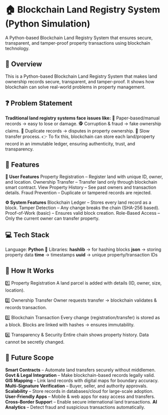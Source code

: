 
# 🏠 Blockchain Land Registry System (Python Simulation)
A Python-based Blockchain Land Registry System that ensures secure, transparent, and tamper-proof property transactions using blockchain technology.

## 📌 Overview
This is a Python-based Blockchain Land Registry System that makes land ownership records secure, transparent, and tamper-proof.
It shows how blockchain can solve real-world problems in property management.

## ❓ Problem Statement

**Traditional land registry systems face issues like:**
📝 Paper-based/manual records → easy to lose or damage.
🕵️ Corruption & fraud → fake ownership claims.
🔄 Duplicate records → disputes in property ownership.
🐢 Slow transfer process.
👉 To fix this, blockchain can store each land/property record in an immutable ledger, ensuring authenticity, trust, and transparency.

## 🚀 Features

**👤 User Features**
Property Registration – Register land with unique ID, owner, and location.
Ownership Transfer – Transfer land only through blockchain smart contract.
View Property History – See past owners and transaction details.
Fraud Prevention – Duplicate or tampered records are rejected.

**⚙️ System Features**
Blockchain Ledger – Stores every land record as a block.
Tamper Detection – Any change breaks the chain (SHA-256 based).
Proof-of-Work (basic) – Ensures valid block creation.
Role-Based Access – Only the current owner can transfer property.

## 💻 Tech Stack

Language: **Python** 🐍
Libraries:
**hashlib** → for hashing blocks
**json** → storing property data
**time** → timestamps
**uuid** → unique property/transaction IDs

## 🔎 How It Works

1️⃣ Property Registration
A land parcel is added with details (ID, owner, size, location).

2️⃣ Ownership Transfer
Owner requests transfer → blockchain validates & records transaction.

3️⃣ Blockchain Transaction
Every change (registration/transfer) is stored as a block.
Blocks are linked with hashes → ensures immutability.

4️⃣ Transparency & Security
Entire chain shows property history.
Data cannot be secretly changed.

## 🔮 Future Scope

**Smart Contracts** – Automate land transfers securely without middlemen.
**Govt & Legal Integration** – Make blockchain-based records legally valid.
**GIS Mapping** – Link land records with digital maps for boundary accuracy.
**Multi-Signature Verification** – Buyer, seller, and authority approvals.
**Scalability** – Store records in databases/cloud for large-scale adoption.
**User-Friendly Apps** – Mobile & web apps for easy access and transfers.
**Cross-Border Suppor**t – Enable secure international land transactions.
**AI Analytics** – Detect fraud and suspicious transactions automatically.
